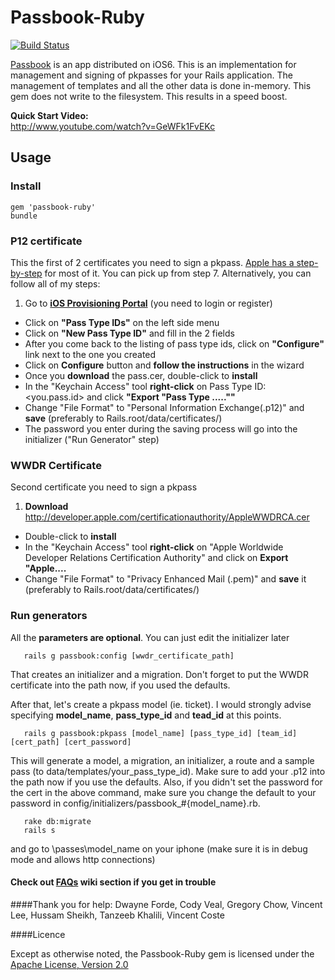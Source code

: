 # Passbook-Ruby

[![Build Status](https://secure.travis-ci.org/xtremelabs/xl-passbook-ruby.png)](http://travis-ci.org/xtremelabs/xl-passbook-ruby)

[Passbook] is an app distributed on iOS6.
This is an implementation for management and signing of pkpasses for your Rails application.
The management of templates and all the other data is done in-memory. This gem does not write to the filesystem. This results in a speed boost.

**Quick Start Video:**<br/>
http://www.youtube.com/watch?v=GeWFk1FvEKc

## Usage

### Install

```
gem 'passbook-ruby'
bundle
```
### P12 certificate
This the first of 2 certificates you need to sign a pkpass.
[Apple has a step-by-step] for most of it. You can pick up from step 7.
Alternatively, you can follow all of my steps:

1. Go to <b>[iOS Provisioning Portal]</b> (you need to login or register)
* Click on <b>"Pass Type IDs"</b> on the left side menu
* Click on <b>"New Pass Type ID"</b> and fill in the 2 fields
* After you come back to the listing of pass type ids, click on <b>"Configure"</b> link next to the one you created
* Click on <b>Configure</b> button and <b>follow the instructions</b> in the wizard
* Once you <b>download</b> the pass.cer, double-click to <b>install</b>
* In the "Keychain Access" tool <b>right-click</b> on Pass Type ID: <you.pass.id> and click <b>"Export "Pass Type .....""</b>
* Change "File Format" to "Personal Information Exchange(.p12)" and <b>save</b> (preferably to Rails.root/data/certificates/)
* The password you enter during the saving process will go into the initializer ("Run Generator" step)

### WWDR Certificate
Second certificate you need to sign a pkpass

1. <b>Download</b> http://developer.apple.com/certificationauthority/AppleWWDRCA.cer
* Double-click to <b>install</b>
* In the "Keychain Access" tool <b>right-click</b> on "Apple Worldwide Developer Relations Certification Authority" and click on <b>Export "Apple....</b>
* Change "File Format" to "Privacy Enhanced Mail (.pem)" and <b>save</b> it (preferably to Rails.root/data/certificates/)

### Run generators
All the <b>parameters are optional</b>. You can just edit the initializer later
```
   rails g passbook:config [wwdr_certificate_path]
```
That creates an initializer and a migration.
Don't forget to put the WWDR certificate into the path now, if you used the defaults.


After that, let's create a pkpass model (ie. ticket).
I would strongly advise specifying **model_name**, **pass_type_id** and **tead_id** at this points.

```
   rails g passbook:pkpass [model_name] [pass_type_id] [team_id] [cert_path] [cert_password]
```
This will generate a model, a migration, an initializer, a route and a sample pass (to data/templates/your_pass_type_id). Make sure to add your
.p12 into the path now if you use the defaults. Also, if you didn't set the password for the cert in the above command, make sure you change the default to
your password in config/initializers/passbook_#{model_name}.rb.


```
   rake db:migrate
   rails s
```
and go to \passes\model_name on your iphone (make sure it is in debug mode and allows http connections)



#### Check out [FAQs] wiki section if you get in trouble

####Thank you for help:
Dwayne Forde, Cody Veal, Gregory Chow, Vincent Lee, Hussam Sheikh, Tanzeeb Khalili, Vincent Coste


####Licence

Except as otherwise noted, the Passbook-Ruby gem is licensed under the [Apache License, Version 2.0]


  [passbook]: https://developer.apple.com/passbook/
  [iOS Provisioning Portal]: https://developer.apple.com/devcenter/ios/index.action
  [Apple has a step-by-step]: https://developer.apple.com/library/ios/documentation/UserExperience/Conceptual/PassKit_PG/Chapters/YourFirst.html#//apple_ref/doc/uid/TP40012195-CH2-SW27
  [Pass Design and Creation]: https://developer.apple.com/library/ios/#documentation/UserExperience/Conceptual/PassKit_PG/Chapters/Creating.html#//apple_ref/doc/uid/TP40012195-CH4-SW1
  [Apple documentation]: https://developer.apple.com/library/ios/#documentation/UserExperience/Conceptual/PassKit_PG/Chapters/Introduction.html
  [Download a sample]: https://github.com/downloads/xtremelabs/xl-passbook-ruby/pass.com.acme.zip
  [FAQs]: https://github.com/xtremelabs/xl-passbook-ruby/wiki/faqs
  [teamIdentifier]: https://github.com/xtremelabs/xl-passbook-ruby/wiki/faqs
  [Apache License, Version 2.0]: http://www.apache.org/licenses/LICENSE-2.0.html
